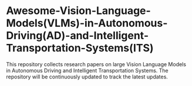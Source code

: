 # Awesome-Vision-Language-Models(VLMs)-in-Autonomous-Driving(AD)-and-Intelligent-Transportation-Systems(ITS)
 This repository collects research papers on large Vision Language Models in Autonomous Driving and Intelligent Transportation Systems. The repository will be continuously updated to track the latest updates.
